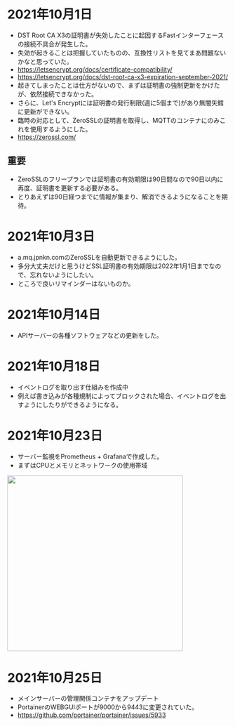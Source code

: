 # 2021年10月1日

- DST Root CA X3の証明書が失効したことに起因するFastインターフェースの接続不具合が発生した。
- 失効が起きることは把握していたものの、互換性リストを見てまあ問題ないかなと思っていた。
- https://letsencrypt.org/docs/certificate-compatibility/
- https://letsencrypt.org/docs/dst-root-ca-x3-expiration-september-2021/
- 起きてしまったことは仕方がないので、まずは証明書の強制更新をかけたが、依然接続できなかった。
- さらに、Let's Encryptには証明書の発行制限(週に5個まで)があり無闇矢鱈に更新ができない。
- 臨時の対応として、ZeroSSLの証明書を取得し、MQTTのコンテナにのみこれを使用するようにした。
- https://zerossl.com/

## 重要

- ZeroSSLのフリープランでは証明書の有効期限は90日間なので90日以内に再度、証明書を更新する必要がある。
- とりあえずは90日経つまでに情報が集まり、解消できるようになることを期待。

# 2021年10月3日

- a.mq.jpnkn.comのZeroSSLを自動更新できるようにした。
- 多分大丈夫だけと思うけどSSL証明書の有効期限は2022年1月1日までなので、忘れないようにしたい。
- ところで良いリマインダーはないものか。

# 2021年10月14日

- APIサーバーの各種ソフトウェアなどの更新をした。

# 2021年10月18日

- イベントログを取り出す仕組みを作成中
- 例えば書き込みが各種規制によってブロックされた場合、イベントログを出すようにしたりができるようになる。

# 2021年10月23日

- サーバー監視をPrometheus + Grafanaで作成した。
- まずはCPUとメモリとネットワークの使用帯域

<img src="https://t1.jpnkn.com/wp-content/uploads/2021/10/23161954/2021-10-23-16_17_53-default-Grafana.png" width="400">

# 2021年10月25日

- メインサーバーの管理関係コンテナをアップデート
- PortainerのWEBGUIポートが9000から9443に変更されていた。
- https://github.com/portainer/portainer/issues/5933
